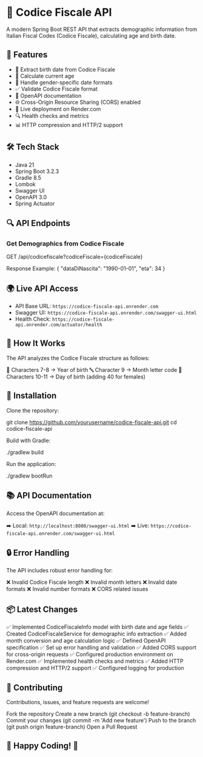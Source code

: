 # 🎯 Codice Fiscale API
A modern Spring Boot REST API that extracts demographic information from Italian Fiscal Codes (Codice Fiscale), calculating age and birth date.

## 🚀 Features
- 📅 Extract birth date from Codice Fiscale
- 🎂 Calculate current age
- 🚻 Handle gender-specific date formats
- ✅ Validate Codice Fiscale format
- 📖 OpenAPI documentation
- 🌐 Cross-Origin Resource Sharing (CORS) enabled
- 🚀 Live deployment on Render.com
- 🔍 Health checks and metrics
- 📊 HTTP compression and HTTP/2 support

## 🛠 Tech Stack
- Java 21
- Spring Boot 3.2.3
- Gradle 8.5
- Lombok
- Swagger UI
- OpenAPI 3.0
- Spring Actuator

## 🔍 API Endpoints
### Get Demographics from Codice Fiscale
GET /api/codicefiscale?codiceFiscale={codiceFiscale}

Response Example:
{
  "dataDiNascita": "1990-01-01",
  "eta": 34
}

## 🌍 Live API Access
- API Base URL: `https://codice-fiscale-api.onrender.com`
- Swagger UI: `https://codice-fiscale-api.onrender.com/swagger-ui.html`
- Health Check: `https://codice-fiscale-api.onrender.com/actuator/health`

## 🔧 How It Works
The API analyzes the Codice Fiscale structure as follows:

📌 Characters 7-8 → Year of birth
🔤 Character 9 → Month letter code
🔢 Characters 10-11 → Day of birth (adding 40 for females)

## 📝 Installation
Clone the repository:

git clone https://github.com/yourusername/codice-fiscale-api.git
cd codice-fiscale-api

Build with Gradle:

./gradlew build

Run the application:

./gradlew bootRun

## 📚 API Documentation
Access the OpenAPI documentation at:

➡️ Local: `http://localhost:8080/swagger-ui.html`
➡️ Live: `https://codice-fiscale-api.onrender.com/swagger-ui.html`

## 🔒 Error Handling
The API includes robust error handling for:

❌ Invalid Codice Fiscale length
❌ Invalid month letters
❌ Invalid date formats
❌ Invalid number formats
❌ CORS related issues

## 📦 Latest Changes
✅ Implemented CodiceFiscaleInfo model with birth date and age fields
✅ Created CodiceFiscaleService for demographic info extraction
✅ Added month conversion and age calculation logic
✅ Defined OpenAPI specification
✅ Set up error handling and validation
✅ Added CORS support for cross-origin requests
✅ Configured production environment on Render.com
✅ Implemented health checks and metrics
✅ Added HTTP compression and HTTP/2 support
✅ Configured logging for production

## 🤝 Contributing
Contributions, issues, and feature requests are welcome!

Fork the repository
Create a new branch (git checkout -b feature-branch)
Commit your changes (git commit -m 'Add new feature')
Push to the branch (git push origin feature-branch)
Open a Pull Request

## 🎯 Happy Coding! 🚀
